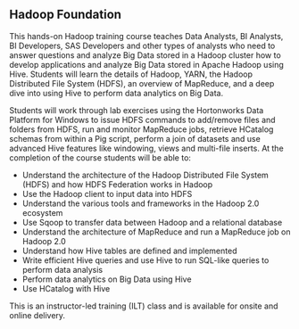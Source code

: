 ## Hadoop Foundation

This hands-on Hadoop training course teaches Data Analysts, BI Analysts, BI Developers, SAS Developers and other types of analysts who need to answer questions and analyze Big Data stored in a Hadoop cluster how to develop applications and analyze Big Data stored in Apache Hadoop using Hive. Students will learn the details of Hadoop, YARN, the Hadoop Distributed File System (HDFS), an overview of MapReduce, and a deep dive into using Hive to perform data analytics on Big Data.

Students will work through lab exercises using the Hortonworks Data Platform for Windows to issue HDFS commands to add/remove files and folders from HDFS, run and monitor MapReduce jobs, retrieve HCatalog schemas from within a Pig script, perform a join of datasets and use advanced Hive features like windowing, views and multi-file inserts. At the completion of the course students will be able to:

- Understand the architecture of the Hadoop Distributed File System (HDFS) and how HDFS Federation works in Hadoop
- Use the Hadoop client to input data into HDFS
- Understand the various tools and frameworks in the Hadoop 2.0 ecosystem
- Use Sqoop to transfer data between Hadoop and a relational database
- Understand the architecture of MapReduce and run a MapReduce job on Hadoop 2.0
- Understand how Hive tables are defined and implemented
- Write efficient Hive queries and use Hive to run SQL-like queries to perform data analysis
- Perform data analytics on Big Data using Hive
- Use HCatalog with Hive

This is an instructor-led training (ILT) class and is available for onsite and online delivery.
